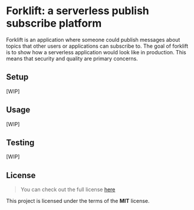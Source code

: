 # Forklift: a serverless publish subscribe platform

Forklift is an application where someone could publish messages about topics that other users or applications can subscribe to.
The goal of forklift is to show how a serverless application would look like in production.
This means that security and quality are primary concerns.

## Setup
[WIP]

## Usage
[WIP]

## Testing
[WIP]

## License
>You can check out the full license [here](https://github.com/rfeijolo/forklift/blob/master/LICENSE)

This project is licensed under the terms of the **MIT** license.
